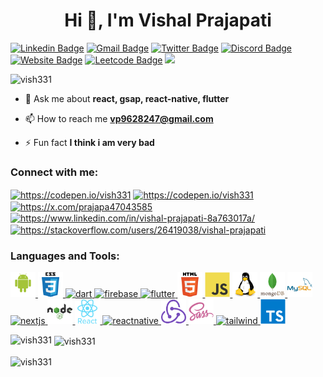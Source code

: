 <h1 align="center">Hi 👋, I'm Vishal Prajapati</h1>

[![Linkedin Badge](https://img.shields.io/badge/-LinkedIn-0e76a8?style=flat-square&logo=Linkedin&logoColor=white)]([https://www.linkedin.com/in/dipesh-singh253/](https://www.linkedin.com/in/vishal-prajapati-8a763017a/))
[![Gmail Badge](https://img.shields.io/badge/-Gmail-0088cc?style=flat-square&logo=Gmail&logoColor=white&color=red)](mailto:vp9628247@gmail.com)
[![Twitter Badge](https://img.shields.io/badge/-Twitter-00acee?style=flat-square&logo=X&logoColor=white)](https://x.com/Prajapa47043585)
[![Discord Badge](https://img.shields.io/badge/-Discord-0088cc?style=flat-square&logo=Discord&logoColor=white&color=blueviolet)]()
[![Website Badge](https://img.shields.io/badge/Website-3b5998?style=flat-square&logo=google-chrome&logoColor=white)](https://portfolio-omega-blue-73.vercel.app/)
[![Leetcode Badge](https://img.shields.io/badge/-Leetcode-0088cc?style=flat-square&logo=Leetcode&logoColor=white&color=brown)]()
![](https://komarev.com/ghpvc/?username=dipeshsingh253&style=flat-square&label=Views)

<p align="left"> <img src="https://komarev.com/ghpvc/?username=vish331&label=Profile%20views&color=0e75b6&style=flat" alt="vish331" /> </p>

- 💬 Ask me about **react, gsap, react-native, flutter**

- 📫 How to reach me **vp9628247@gmail.com**

- ⚡ Fun fact **I think i am very bad**

<h3 align="left">Connect with me:</h3>
<p align="left">
<a href="https://codepen.io/https://codepen.io/vish331" target="blank"><img align="center" src="https://raw.githubusercontent.com/rahuldkjain/github-profile-readme-generator/master/src/images/icons/Social/codepen.svg" alt="https://codepen.io/vish331" height="30" width="40" /></a>
<a href="https://dev.to/https://codepen.io/vish331" target="blank"><img align="center" src="https://raw.githubusercontent.com/rahuldkjain/github-profile-readme-generator/master/src/images/icons/Social/devto.svg" alt="https://codepen.io/vish331" height="30" width="40" /></a>
<a href="https://twitter.com/https://x.com/prajapa47043585" target="blank"><img align="center" src="https://raw.githubusercontent.com/rahuldkjain/github-profile-readme-generator/master/src/images/icons/Social/twitter.svg" alt="https://x.com/prajapa47043585" height="30" width="40" /></a>
<a href="https://linkedin.com/in/https://www.linkedin.com/in/vishal-prajapati-8a763017a/" target="blank"><img align="center" src="https://raw.githubusercontent.com/rahuldkjain/github-profile-readme-generator/master/src/images/icons/Social/linked-in-alt.svg" alt="https://www.linkedin.com/in/vishal-prajapati-8a763017a/" height="30" width="40" /></a>
<a href="https://stackoverflow.com/users/https://stackoverflow.com/users/26419038/vishal-prajapati" target="blank"><img align="center" src="https://raw.githubusercontent.com/rahuldkjain/github-profile-readme-generator/master/src/images/icons/Social/stack-overflow.svg" alt="https://stackoverflow.com/users/26419038/vishal-prajapati" height="30" width="40" /></a>
</p>

<h3 align="left">Languages and Tools:</h3>
<p align="left"> <a href="https://developer.android.com" target="_blank" rel="noreferrer"> <img src="https://raw.githubusercontent.com/devicons/devicon/master/icons/android/android-original-wordmark.svg" alt="android" width="40" height="40"/> </a> <a href="https://www.w3schools.com/css/" target="_blank" rel="noreferrer"> <img src="https://raw.githubusercontent.com/devicons/devicon/master/icons/css3/css3-original-wordmark.svg" alt="css3" width="40" height="40"/> </a> <a href="https://dart.dev" target="_blank" rel="noreferrer"> <img src="https://www.vectorlogo.zone/logos/dartlang/dartlang-icon.svg" alt="dart" width="40" height="40"/> </a> <a href="https://firebase.google.com/" target="_blank" rel="noreferrer"> <img src="https://www.vectorlogo.zone/logos/firebase/firebase-icon.svg" alt="firebase" width="40" height="40"/> </a> <a href="https://flutter.dev" target="_blank" rel="noreferrer"> <img src="https://www.vectorlogo.zone/logos/flutterio/flutterio-icon.svg" alt="flutter" width="40" height="40"/> </a> <a href="https://www.w3.org/html/" target="_blank" rel="noreferrer"> <img src="https://raw.githubusercontent.com/devicons/devicon/master/icons/html5/html5-original-wordmark.svg" alt="html5" width="40" height="40"/> </a> <a href="https://developer.mozilla.org/en-US/docs/Web/JavaScript" target="_blank" rel="noreferrer"> <img src="https://raw.githubusercontent.com/devicons/devicon/master/icons/javascript/javascript-original.svg" alt="javascript" width="40" height="40"/> </a> <a href="https://www.linux.org/" target="_blank" rel="noreferrer"> <img src="https://raw.githubusercontent.com/devicons/devicon/master/icons/linux/linux-original.svg" alt="linux" width="40" height="40"/> </a> <a href="https://www.mongodb.com/" target="_blank" rel="noreferrer"> <img src="https://raw.githubusercontent.com/devicons/devicon/master/icons/mongodb/mongodb-original-wordmark.svg" alt="mongodb" width="40" height="40"/> </a> <a href="https://www.mysql.com/" target="_blank" rel="noreferrer"> <img src="https://raw.githubusercontent.com/devicons/devicon/master/icons/mysql/mysql-original-wordmark.svg" alt="mysql" width="40" height="40"/> </a> <a href="https://nextjs.org/" target="_blank" rel="noreferrer"> <img src="https://cdn.worldvectorlogo.com/logos/nextjs-2.svg" alt="nextjs" width="40" height="40"/> </a> <a href="https://nodejs.org" target="_blank" rel="noreferrer"> <img src="https://raw.githubusercontent.com/devicons/devicon/master/icons/nodejs/nodejs-original-wordmark.svg" alt="nodejs" width="40" height="40"/> </a> <a href="https://reactjs.org/" target="_blank" rel="noreferrer"> <img src="https://raw.githubusercontent.com/devicons/devicon/master/icons/react/react-original-wordmark.svg" alt="react" width="40" height="40"/> </a> <a href="https://reactnative.dev/" target="_blank" rel="noreferrer"> <img src="https://reactnative.dev/img/header_logo.svg" alt="reactnative" width="40" height="40"/> </a> <a href="https://redux.js.org" target="_blank" rel="noreferrer"> <img src="https://raw.githubusercontent.com/devicons/devicon/master/icons/redux/redux-original.svg" alt="redux" width="40" height="40"/> </a> <a href="https://sass-lang.com" target="_blank" rel="noreferrer"> <img src="https://raw.githubusercontent.com/devicons/devicon/master/icons/sass/sass-original.svg" alt="sass" width="40" height="40"/> </a> <a href="https://tailwindcss.com/" target="_blank" rel="noreferrer"> <img src="https://www.vectorlogo.zone/logos/tailwindcss/tailwindcss-icon.svg" alt="tailwind" width="40" height="40"/> </a> <a href="https://www.typescriptlang.org/" target="_blank" rel="noreferrer"> <img src="https://raw.githubusercontent.com/devicons/devicon/master/icons/typescript/typescript-original.svg" alt="typescript" width="40" height="40"/> </a> </p>

<p><img align="left" src="https://github-readme-stats.vercel.app/api/top-langs?username=vish331&show_icons=true&locale=en&layout=compact" alt="vish331" /></p>

<p>&nbsp;<img align="center" src="https://github-readme-stats.vercel.app/api?username=vish331&show_icons=true&locale=en" alt="vish331" /></p>

<p><img align="center" src="https://github-readme-streak-stats.herokuapp.com/?user=vish331&" alt="vish331" /></p>
